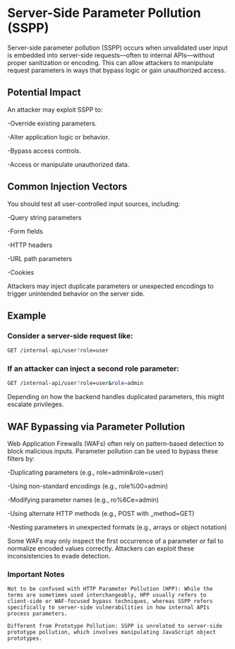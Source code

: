 # Server-Side Parameter Pollution (SSPP)
Server-side parameter pollution (SSPP) occurs when unvalidated user input is embedded into server-side requests—often to internal APIs—without proper sanitization or encoding. This can allow attackers to manipulate request parameters in ways that bypass logic or gain unauthorized access.

## Potential Impact
An attacker may exploit SSPP to:

-Override existing parameters.

-Alter application logic or behavior.

-Bypass access controls.

-Access or manipulate unauthorized data.

## Common Injection Vectors

You should test all user-controlled input sources, including:

-Query string parameters

-Form fields

-HTTP headers

-URL path parameters

-Cookies

Attackers may inject duplicate parameters or unexpected encodings to trigger unintended behavior on the server side.
## Example

### Consider a server-side request like:
```bash
GET /internal-api/user?role=user
```

### If an attacker can inject a second role parameter:
```bash
GET /internal-api/user?role=user&role=admin
```

Depending on how the backend handles duplicated parameters, this might escalate privileges.

## WAF Bypassing via Parameter Pollution
Web Application Firewalls (WAFs) often rely on pattern-based detection to block malicious inputs. Parameter pollution can be used to bypass these filters by:

-Duplicating parameters (e.g., role=admin&role=user)

-Using non-standard encodings (e.g., role%00=admin)

-Modifying parameter names (e.g., ro%6Ce=admin)

-Using alternate HTTP methods (e.g., POST with _method=GET)

-Nesting parameters in unexpected formats (e.g., arrays or object notation)

Some WAFs may only inspect the first occurrence of a parameter or fail to normalize encoded values correctly. Attackers can exploit these inconsistencies to evade detection.
### Important Notes

    Not to be confused with HTTP Parameter Pollution (HPP): While the terms are sometimes used interchangeably, HPP usually refers to client-side or WAF-focused bypass techniques, whereas SSPP refers specifically to server-side vulnerabilities in how internal APIs process parameters.

    Different from Prototype Pollution: SSPP is unrelated to server-side prototype pollution, which involves manipulating JavaScript object prototypes.